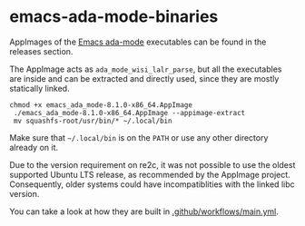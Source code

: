 # emacs-ada-mode-binaries
AppImages of the [Emacs ada-mode](https://www.nongnu.org/ada-mode/) executables can be found in the releases section.

The AppImage acts as `ada_mode_wisi_lalr_parse`, but all the executables are inside and can be extracted and directly used, since they are mostly statically linked. 

```
chmod +x emacs_ada_mode-8.1.0-x86_64.AppImage
 ./emacs_ada_mode-8.1.0-x86_64.AppImage --appimage-extract
 mv squashfs-root/usr/bin/* ~/.local/bin
```

Make sure that `~/.local/bin` is on the `PATH` or use any other directory already on it.

Due to the version requirement on re2c, it was not possible to use the oldest supported Ubuntu LTS release, as recommended by the AppImage project. Consequently, older systems could have incompatiblities with the linked libc version.

You can take a look at how they are built in [.github/workflows/main.yml](.github/workflows/main.yml).
